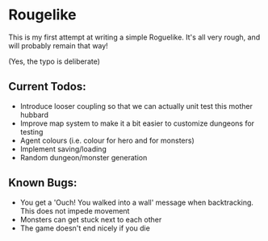 ﻿# Rougelike

This is my first attempt at writing a simple Roguelike. It's all very rough, and will probably remain that way!

(Yes, the typo is deliberate)

## Current Todos:

- Introduce looser coupling so that we can actually unit test this mother hubbard
- Improve map system to make it a bit easier to customize dungeons for testing
- Agent colours (i.e. colour for hero and for monsters)
- Implement saving/loading
- Random dungeon/monster generation

## Known Bugs:

- You get a 'Ouch! You walked into a wall' message when backtracking. This does not impede movement
- Monsters can get stuck next to each other
- The game doesn't end nicely if you die